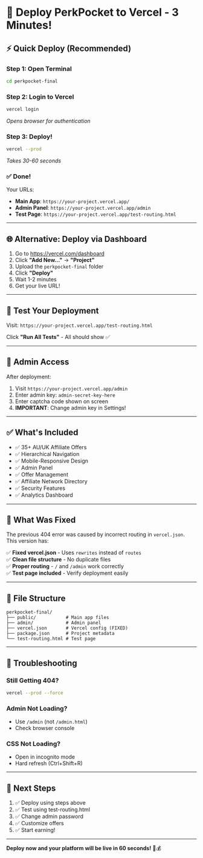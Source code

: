 # 🚀 Deploy PerkPocket to Vercel - 3 Minutes!

## ⚡ Quick Deploy (Recommended)

### Step 1: Open Terminal
```bash
cd perkpocket-final
```

### Step 2: Login to Vercel
```bash
vercel login
```
*Opens browser for authentication*

### Step 3: Deploy!
```bash
vercel --prod
```
*Takes 30-60 seconds*

### ✅ Done!
Your URLs:
- **Main App**: `https://your-project.vercel.app/`
- **Admin Panel**: `https://your-project.vercel.app/admin`
- **Test Page**: `https://your-project.vercel.app/test-routing.html`

---

## 🌐 Alternative: Deploy via Dashboard

1. Go to https://vercel.com/dashboard
2. Click **"Add New..."** → **"Project"**
3. Upload the `perkpocket-final` folder
4. Click **"Deploy"**
5. Wait 1-2 minutes
6. Get your live URL!

---

## 🧪 Test Your Deployment

Visit: `https://your-project.vercel.app/test-routing.html`

Click **"Run All Tests"** - All should show ✅

---

## 🔑 Admin Access

After deployment:
1. Visit `https://your-project.vercel.app/admin`
2. Enter admin key: `admin-secret-key-here`
3. Enter captcha code shown on screen
4. **IMPORTANT**: Change admin key in Settings!

---

## ✅ What's Included

- ✅ 35+ AU/UK Affiliate Offers
- ✅ Hierarchical Navigation
- ✅ Mobile-Responsive Design
- ✅ Admin Panel
- ✅ Offer Management
- ✅ Affiliate Network Directory
- ✅ Security Features
- ✅ Analytics Dashboard

---

## 🔧 What Was Fixed

The previous 404 error was caused by incorrect routing in `vercel.json`. This version has:

✅ **Fixed vercel.json** - Uses `rewrites` instead of `routes`  
✅ **Clean file structure** - No duplicate files  
✅ **Proper routing** - `/` and `/admin` work correctly  
✅ **Test page included** - Verify deployment easily  

---

## 📁 File Structure

```
perkpocket-final/
├── public/           # Main app files
├── admin/            # Admin panel
├── vercel.json       # Vercel config (FIXED)
├── package.json      # Project metadata
└── test-routing.html # Test page
```

---

## 🚨 Troubleshooting

### Still Getting 404?
```bash
vercel --prod --force
```

### Admin Not Loading?
- Use `/admin` (not `/admin.html`)
- Check browser console

### CSS Not Loading?
- Open in incognito mode
- Hard refresh (Ctrl+Shift+R)

---

## 🎯 Next Steps

1. ✅ Deploy using steps above
2. ✅ Test using test-routing.html
3. ✅ Change admin password
4. ✅ Customize offers
5. ✅ Start earning!

---

**Deploy now and your platform will be live in 60 seconds!** 🚀💰

